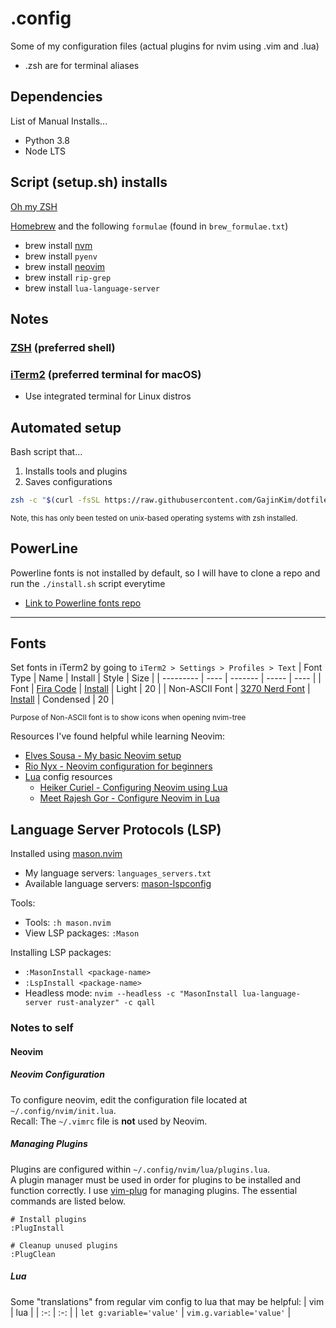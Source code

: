 # .config
Some of my configuration files (actual plugins for nvim using .vim and .lua)
- .zsh are for terminal aliases

## Dependencies
List of Manual Installs...
- Python 3.8 <!-- for cfn lint -->
- Node LTS <!-- for various npm packages -->

## Script (setup.sh) installs 
[Oh my ZSH](https://ohmyz.sh/)

[Homebrew](https://github.com/homebrew/install?tab=readme-ov-file#uninstall-homebrew) and the following `formulae` (found in `brew_formulae.txt`)
- brew install [nvm](https://github.com/nvm-sh/nvm)
- brew install `pyenv`
- brew install [neovim](https://neovim.io)
- brew install `rip-grep`
- brew install `lua-language-server`

## Notes

### [ZSH](https://www.zsh.org/) (preferred shell)

### [iTerm2](https://iterm2.com/downloads.html) (preferred terminal for macOS)
- Use integrated terminal for Linux distros

## Automated setup
Bash script that...
1. Installs tools and plugins
2. Saves configurations
```bash
zsh -c "$(curl -fsSL https://raw.githubusercontent.com/GajinKim/dotfiles/main/setup.sh)" && source ~/.zshrc
```

<small>Note, this has only been tested on unix-based operating systems with zsh installed.</small>

## PowerLine
Powerline fonts is not installed by default, so I will have to clone a repo and run the `./install.sh` script everytime
- [Link to Powerline fonts repo](https://github.com/powerline/fonts)

---

## Fonts
Set fonts in iTerm2 by going to `iTerm2 > Settings > Profiles > Text`
| Font Type | Name | Install | Style | Size | 
| --------- | ---- | ------- | ----- | ---- |
| Font | [Fira Code](https://github.com/tonsky/FiraCode?tab=readme-ov-file) | [Install](https://github.com/tonsky/FiraCode/wiki/Installing) | Light | 20 |
| Non-ASCII Font | [3270 Nerd Font](https://www.nerdfonts.com/font-downloads) | [Install](https://formulae.brew.sh/cask/font-3270-nerd-font) | Condensed | 20 |

<small>Purpose of Non-ASCII font is to show icons when opening nvim-tree</small>

Resources I've found helpful while learning Neovim:
- [Elves Sousa - My basic Neovim setup](https://dev.to/elvessousa/my-basic-neovim-setup-253l)
- [Rio Nyx - Neovim configuration for beginners](https://medium.com/geekculture/neovim-configuration-for-beginners-b2116dbbde84)
- [Lua](https://www.lua.org/) config resources
  - [Heiker Curiel - Configuring Neovim using Lua](https://vonheikemen.github.io/devlog/tools/configuring-neovim-using-lua/)
  - [Meet Rajesh Gor - Configure Neovim in Lua
](https://dev.to/mr_destructive/configure-neovim-in-lua-4can)

## Language Server Protocols (LSP)
Installed using [mason.nvim](https://github.com/williamboman/mason.nvim)
- My language servers: `languages_servers.txt`
- Available language servers: [mason-lspconfig](https://github.com/williamboman/mason-lspconfig.nvim#available-lsp-servers)

Tools: 
- Tools: `:h mason.nvim` 
- View LSP packages: `:Mason`

Installing LSP packages: 
- `:MasonInstall <package-name>`
- `:LspInstall <package-name>` 
- Headless mode: `nvim --headless -c "MasonInstall lua-language-server rust-analyzer" -c qall`

### Notes to self
#### Neovim
##### Neovim Configuration
To configure neovim, edit the configuration file located at `~/.config/nvim/init.lua`. \
Recall: The `~/.vimrc` file is **not** used by Neovim.

##### Managing Plugins
Plugins are configured within `~/.config/nvim/lua/plugins.lua`. \
A plugin manager must be used in order for plugins to be installed and function correctly. I use [vim-plug](https://github.com/junegunn/vim-plug) for managing plugins. The essential commands are listed below.

```vim
# Install plugins
:PlugInstall

# Cleanup unused plugins
:PlugClean
```

##### Lua
Some "translations" from regular vim config to lua that may be helpful:
| vim | lua |
| :-: | :-: |
| `let g:variable='value'` | `vim.g.variable='value'` |

